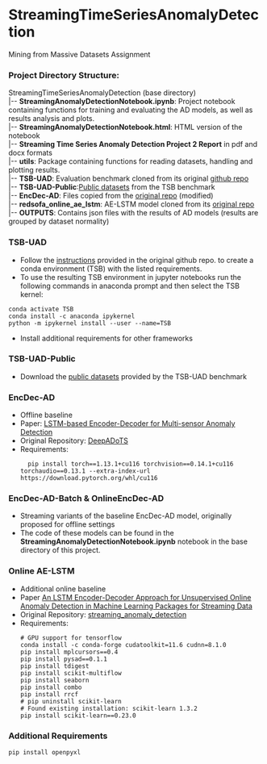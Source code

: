 # StreamingTimeSeriesAnomalyDetection
Mining from Massive Datasets Assignment


### Project Directory Structure:
StreamingTimeSeriesAnomalyDetection (base directory) <br>
|-- __StreamingAnomalyDetectionNotebook.ipynb__: Project notebook containing functions for training and evaluating the AD models, as well as results analysis and plots. <br>
|-- __StreamingAnomalyDetectionNotebook.html__: HTML version of the notebook <br>
|-- __Streaming Time Series Anomaly Detection Project 2 Report__ in pdf and docx formats <br>
|-- __utils__: Package containing functions for reading datasets, handling and plotting results. <br>
|-- __TSB-UAD__: Evaluation benchmark cloned from its original [github repo](https://github.com/TheDatumOrg/TSB-UAD/) <br>
|-- __TSB-UAD-Public__:[Public datasets](https://www.thedatum.org/datasets/TSB-UAD-Public.zip) from the TSB benchmark <br>
|-- __EncDec-AD__: Files copied from the [original repo](https://github.com/KDD-OpenSource/DeepADoTS/tree/master) (modified) <br>
|-- __redsofa_online_ae_lstm__: AE-LSTM model cloned from its [original repo](https://github.com/redsofa/streaming_anomaly_detection) <br>
|-- __OUTPUTS__: Contains json files with the results of AD models (results are grouped by dataset normality)


### TSB-UAD
- Follow the [instructions](https://github.com/ChristinaK97/StreamingTimeSeriesAnomalyDetection/tree/main/TSB-UAD) provided in the original github repo.
to create a conda environment (TSB) with the listed requirements.
- To use the resulting TSB environment in jupyter notebooks run the following commands in anaconda prompt and
then select the TSB kernel:
```
conda activate TSB
conda install -c anaconda ipykernel
python -m ipykernel install --user --name=TSB
```
- Install additional requirements for other frameworks

### TSB-UAD-Public
- Download the [public datasets](https://www.thedatum.org/datasets/TSB-UAD-Public.zip) provided by the TSB-UAD benchmark


### EncDec-AD
- Offline baseline
- Paper: [LSTM-based Encoder-Decoder for Multi-sensor Anomaly Detection](https://arxiv.org/abs/1607.00148)
- Original Repository: [DeepADoTS](https://github.com/KDD-OpenSource/DeepADoTS/tree/master)
- Requirements: <br>
  ```
    pip install torch==1.13.1+cu116 torchvision==0.14.1+cu116 torchaudio==0.13.1 --extra-index-url https://download.pytorch.org/whl/cu116
  ```
  
### EncDec-AD-Batch & OnlineEncDec-AD
- Streaming variants of the baseline EncDec-AD model, originally proposed for offline settings
- The code of these models can be found in the __StreamingAnomalyDetectionNotebook.ipynb__ notebook in the base directory of this project.

    
### Online AE-LSTM
- Additional online baseline
- Paper [An LSTM Encoder-Decoder Approach for Unsupervised Online Anomaly Detection in Machine Learning Packages for Streaming Data](https://ieeexplore.ieee.org/document/10020872)
- Original Repository: [streaming_anomaly_detection](https://github.com/redsofa/streaming_anomaly_detection)
- Requirements: <br>
  ```
  # GPU support for tensorflow
  conda install -c conda-forge cudatoolkit=11.6 cudnn=8.1.0
  pip install mplcursors==0.4
  pip install pysad==0.1.1
  pip install tdigest
  pip install scikit-multiflow
  pip install seaborn
  pip install combo
  pip install rrcf
  # pip uninstall scikit-learn
  # Found existing installation: scikit-learn 1.3.2
  pip install scikit-learn==0.23.0
  ```
  
### Additional Requirements
  ```
  pip install openpyxl
  ```
